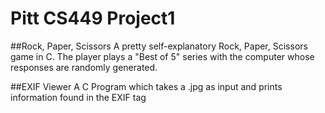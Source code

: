 # Pitt CS449 Project1
##Rock, Paper, Scissors 
A pretty self-explanatory Rock, Paper, Scissors game in C. The player plays a "Best of 5" series with the computer whose responses are randomly generated. 

##EXIF Viewer
A C Program which takes a .jpg as input and prints information found in the EXIF tag
